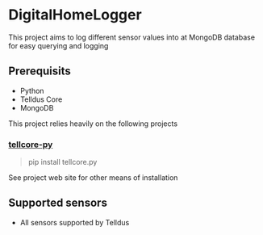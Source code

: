 DigitalHomeLogger
==================
This project aims to log different sensor values into at MongoDB database for easy querying and logging

Prerequisits
-------------
* Python
* Telldus Core
* MongoDB


This project relies heavily on the following projects

### [tellcore-py](https://github.com/erijo/tellcore-py)
> pip install tellcore.py

See project web site for other means of installation

## Supported sensors
* All sensors supported by Telldus



